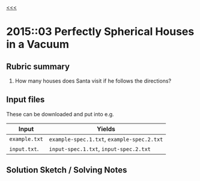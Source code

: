 [<<<](../README.md)

# 2015::03 Perfectly Spherical Houses in a Vacuum

## Rubric summary

1. How many houses does Santa visit if he follows the directions?

## Input files

These can be downloaded and put into e.g.

| Input         | Yields                                     |
|---------------|--------------------------------------------|
| `example.txt` | `example-spec.1.txt`, `example-spec.2.txt` |
| `input.txt`.  | `input-spec.1.txt`, `input-spec.2.txt`     |

## Solution Sketch / Solving Notes
